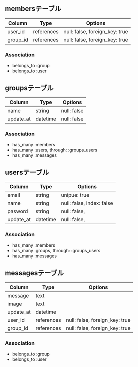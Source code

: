 ## membersテーブル

|Column|Type|Options|
|------|----|-------|
|user_id|references|null: false, foreign_key: true|
|group_id|references|null: false, foreign_key: true|

### Association
- belongs_to :group
- belongs_to :user


## groupsテーブル

|Column|Type|Options|
|------|----|-------|
|name|string|null: false|
|update_at|datetime|null: false|

### Association
- has_many :members
- has_many :users, through: :groups_users
- has_many :messages

## usersテーブル
|Column|Type|Options|
|------|----|-------|
|email|string|unipue: true|
|name|string|null: false, index: false|
|pasword|string|null: false,|
|update_at|datetime|null: false,|

### Association
- has_many :members
- has_many :groups, through: :groups_users
- has_many :messages

## messagesテーブル
|Column|Type|Options|
|------|----|-------|
|message|text|
|image|text|
|update_at|datetime|
|user_id|references|null: false, foreign_key: true|
|group_id|references|null: false, foreign_key: true|

### Association
- belongs_to :group
- belongs_to :user
